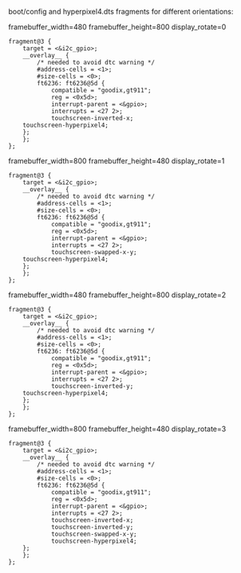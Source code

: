 
boot/config and hyperpixel4.dts fragments for different orientations:

framebuffer_width=480
framebuffer_height=800
display_rotate=0



    fragment@3 {
        target = <&i2c_gpio>;
        __overlay__ {
            /* needed to avoid dtc warning */
            #address-cells = <1>;
            #size-cells = <0>;
            ft6236: ft6236@5d {
                compatible = "goodix,gt911";
                reg = <0x5d>;
                interrupt-parent = <&gpio>;
                interrupts = <27 2>;
                touchscreen-inverted-x;
		touchscreen-hyperpixel4;
	    };
        };
    };


framebuffer_width=800
framebuffer_height=480
display_rotate=1


    fragment@3 {
        target = <&i2c_gpio>;
        __overlay__ {
            /* needed to avoid dtc warning */
            #address-cells = <1>;
            #size-cells = <0>;
            ft6236: ft6236@5d {
                compatible = "goodix,gt911";
                reg = <0x5d>;
                interrupt-parent = <&gpio>;
                interrupts = <27 2>;
                touchscreen-swapped-x-y;
		touchscreen-hyperpixel4;
	    };
        };
    };



framebuffer_width=480
framebuffer_height=800
display_rotate=2

    fragment@3 {
        target = <&i2c_gpio>;
        __overlay__ {
            /* needed to avoid dtc warning */
            #address-cells = <1>;
            #size-cells = <0>;
            ft6236: ft6236@5d {
                compatible = "goodix,gt911";
                reg = <0x5d>;
                interrupt-parent = <&gpio>;
                interrupts = <27 2>;
                touchscreen-inverted-y;
		touchscreen-hyperpixel4;
	    };
        };
    };


framebuffer_width=800
framebuffer_height=480
display_rotate=3


    fragment@3 {
        target = <&i2c_gpio>;
        __overlay__ {
            /* needed to avoid dtc warning */
            #address-cells = <1>;
            #size-cells = <0>;
            ft6236: ft6236@5d {
                compatible = "goodix,gt911";
                reg = <0x5d>;
                interrupt-parent = <&gpio>;
                interrupts = <27 2>;
                touchscreen-inverted-x;
                touchscreen-inverted-y;
                touchscreen-swapped-x-y;
                touchscreen-hyperpixel4;
	    };
        };
    };

